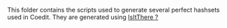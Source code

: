 This folder contains the scripts used to generate several perfect hashsets used in Coedit.
They are generated using [IsItThere ?](https://github.com/BBasile/IsItThere)
